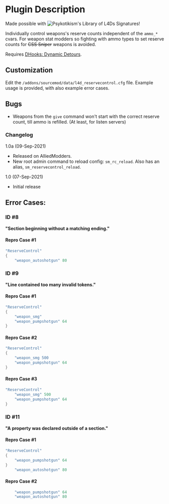 # Plugin Description
Made possible with ![Psykotikism's Library of L4Ds Signatures](https://github.com/Psykotikism/L4D1-2_Signatures)!

Individually control weapons's reserve counts independent of the `ammo_*` cvars. For weapon stat modders so fighting with ammo types to set reserve counts for ~~CSS Sniper~~ weapons is avoided.

Requires [DHooks: Dynamic Detours](https://forums.alliedmods.net/showthread.php?p=2588686#post2588686).

## Customization
Edit the `/addons/sourcemod/data/l4d_reservecontrol.cfg` file. Example usage is provided, with also example error cases.

## Bugs
* Weapons from the `give` command won't start with the correct reserve count, till ammo is refilled. (At least, for listen servers)

### Changelog
1.0a (09-Sep-2021)
- Released on AlliedModders.
- New root admin command to reload config: `sm_rc_reload`. Also has an alias, `sm_reservecontrol_reload`.

1.0 (07-Sep-2021)
- Initial release

## Error Cases:
### ID #8
__"Section beginning without a matching ending."__
#### Repro Case \#1
```C
"ReserveControl"
{
	"weapon_autoshotgun" 80
```
### ID #9
__"Line contained too many invalid tokens."__
#### Repro Case \#1
```C
"ReserveControl"
{
	"weapon_smg"
	"weapon_pumpshotgun" 64
}
```
#### Repro Case \#2
```C
"ReserveControl"
{
	"weapon_smg 500
	"weapon_pumpshotgun" 64
}
```
#### Repro Case \#3
```C
"ReserveControl"
	"weapon_smg" 500
	"weapon_pumpshotgun" 64
}
```
### ID #11
__"A property was declared outside of a section."__
#### Repro Case \#1
```C
"ReserveControl"
{
	"weapon_pumpshotgun" 64
}
	"weapon_autoshotgun" 80
```
#### Repro Case \#2
```C
	"weapon_pumpshotgun" 64
	"weapon_autoshotgun" 80
```
